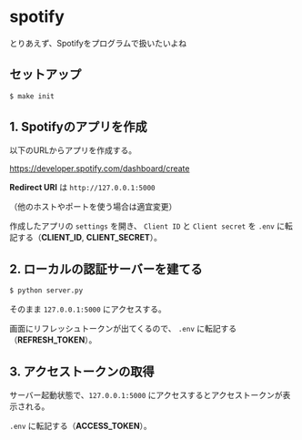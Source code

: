# spotify

とりあえず、Spotifyをプログラムで扱いたいよね

## セットアップ

```bash
$ make init
```

## 1. Spotifyのアプリを作成

以下のURLからアプリを作成する。

<https://developer.spotify.com/dashboard/create>

**Redirect URI** は `http://127.0.0.1:5000`

（他のホストやポートを使う場合は適宜変更）

作成したアプリの `settings` を開き、 `Client ID` と `Client secret` を `.env` に転記する（**CLIENT_ID**, **CLIENT_SECRET**）。

## 2. ローカルの認証サーバーを建てる

```bash
$ python server.py
```

そのまま `127.0.0.1:5000` にアクセスする。

画面にリフレッシュトークンが出てくるので、 `.env` に転記する（**REFRESH_TOKEN**）。

## 3. アクセストークンの取得

サーバー起動状態で、`127.0.0.1:5000` にアクセスするとアクセストークンが表示される。

`.env` に転記する（**ACCESS_TOKEN**）。
